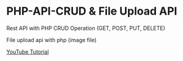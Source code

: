 # PHP-API-CRUD & File Upload API
Rest API with PHP CRUD Operation (GET, POST, PUT, DELETE)

File upload api with php (image file)

<a href="https://www.youtube.com/watch?v=SjozQdj7KDM&t=2s">YouTube Tutorial</a>